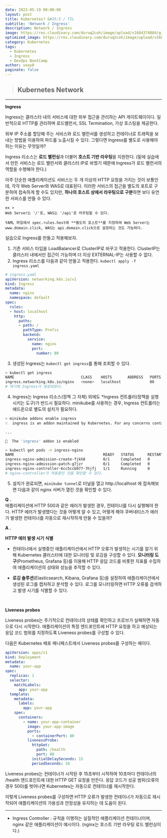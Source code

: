 ```yaml
---
date: 2023-05-19 00:00:00
layout: post
title: Kubernetes? &#35;5 / TIL
subtitle: 'Network / Ingress'
description: Network / Ingress
image: https://res.cloudinary.com/duruq2coh/image/upload/v1684374884/gitio/Kubernetes_ahpltn.png
optimized_image: https://res.cloudinary.com/duruq2coh/image/upload/v1684374884/gitio/Kubernetes_ahpltn.png
category: Kubernetes
tags:
  - Kubernetes
  - Ingress
  - DevOps BootCamp
author: seay0
paginate: false
---
```


> ## **Kubernetes Network** 
---

**Ingress**  

Ingress는 클러스터 내의 서비스에 대한 외부 접근을 관리하는 API 게이트웨이이다. 일반적으로 HTTP를 관리하며 로드밸런서, SSL Termination, 가상 호스팅을 제공한다.

외부 IP 주소를 할당해 주는 서비스와 로드 밸런서를 생성하고 컨테이너로 트래픽을 보내는 방법을 이용하여 파드를 노출시킬 수 있다. 그렇다면 Ingress를 별도로 사용해야 하는 이유는 무엇일까?

Ingress 리소스는 **로드 밸런싱**과 더불어 **호스트 기반 라우팅**을 지원한다. (밑에 실습에서 만든 서비스는 로드 밸런서와 클러스터 IP로 바꿨기 때문에 Ingress가 로드 밸런서의 역할을 수행해야 한다.)

아주 단순한 애플리케이션도 서비스는 두 개 이상의 HTTP 요청을 가지는 것이 보통인데, 각각 Web Server와 WAS로 대표된다. 이러한 서비스의 접근을 별도의 포트로 구분하여 접속하게 할 수도 있지만, **하나의 호스트 상에서 라우팅으로 구분**하면 보다 유연한 서비스를 만들 수 있다.  
```
ex > 
Web Server는 '/'로, WAS는 '/api'로 라우팅할 수 있다. 

YAML 파일에서 spec.rules.host에 **별도의 호스트**를 지정하여 Web Server는 www.domain.click, WAS는 api.domain.click으로 설정하는 것도 가능하다.
```

실습으로 Ingress를 만들고 적용해보자.

1. 기존 서비스 타입을 LoadBalancer로 ClusterIP로 바꾸고 적용한다. ClusterIP는 클러스터 내에서만 접근이 가능하며 더 이상 EXTERNAL-IP는 사용할 수 없다.
2. Ingress 리소스를 다음과 같이 만들고 적용한다. ```kubectl apply -f ingress.yaml```

```yaml
# ingress.yaml
apiVersion: networking.k8s.io/v1
kind: Ingress
metadata:
  name: nginx
  namespace: default
spec:
  rules:
  - host: localhost
    http:
      paths:
      - path: /
        pathType: Prefix
        backend:
          service:
            name: nginx
            port:
              number: 80
```

3. 생성된 Ingress는 ```kubectl get ingress```를 통해 조회할 수 있다.

```bash
> kubectl get ingress
NAME                              CLASS    HOSTS       ADDRESS   PORTS   AGE
ingress.networking.k8s.io/nginx   <none>   localhost             80      2m24s
# 여기에 Ingress가 생성되었다.
```

4. Ingress는 Ingress 리소스(정책 그 자체) 외에도 *Ingress 컨트롤러(정책을 실행시키는 도구)가 반드시 필요하다. minikube를 사용하는 경우, Ingress 컨트롤러는 애드온으로 별도의 설치가 필요하다. 

```bash
> minikube addons enable ingress
💡  ingress is an addon maintained by Kubernetes. For any concerns contact minikube on GitHub.

...

🌟  The 'ingress' addon is enabled

> kubectl get pods -n ingress-nginx
NAME                                        READY   STATUS      RESTARTS   AGE
ingress-nginx-admission-create-fjkh8        0/1     Completed   0          61s
ingress-nginx-admission-patch-g7jzr         0/1     Completed   0          61s
ingress-nginx-controller-6cc5ccb977-7hjfj   1/1     Running     0          61s
# nginx-controller가 작동중인 것을 확인할 수 있다.
```

5. 설치가 완료되면, ```minikube tunnel```로 터널을 열고 http://localhost 에 접속해보면 다음과 같이 nginx 서버가 열린 것을 확인할 수 있다.


**Q .**  
애플리케이션에 HTTP 500과 같은 에러가 발생한 경우, 컨테이너를 다시 실행해야 한다. HTTP 에러가 발생했다는 것을 어떻게 알 수 있고, 어떻게 해야 쿠버네티스가 에러가 발생한 컨테이너를 자동으로 재시작하게 만들 수 있을까?

**A .**  

**HTTP 에러 발생 시기 식별**
* 컨테이너에서 실행중인 애플리케이션에서 HTTP 오류가 발생하는 시기를 알기 위해 Kubernetes 클러스터에 대한 모니터링 및 로깅을 구성할 수 있다. **모니터링 도구**(Prometheus, Grafana 등)를 이용해 HTTP 응답 코드를 비롯한 지표를 수집하여 애플리케이션의 상태와 성능을 추적할 수 있다.

* **로깅 솔루션**(Elasticsearch, Kibana, Grafana 등)을 설정하여 애플리케이션에서 생성된 로그를 캡처하고 분석할 수 있다. 로그를 모니터링하면 HTTP 오류를 검색하고 발생 시기를 식별할 수 있다.

<br>

**Liveness probes**  

Liveness probes는 주기적으로 컨테이너의 상태를 확인하고 프로브가 실패하면 자동으로 다시 시작한다. 애플리케이션의 특정 엔드포인트에 HTTP 요청을 하고 예상되는 응답 코드 범위를 지정하도록 Liveness probes를 구성할 수 있다.

다음은 Kubernetes 배포 매니페스트에서 Liveness probes를 구성하는 예이다.

```yaml
apiVersion: apps/v1
kind: Deployment
metadata:
  name: your-app
spec:
  replicas: 1
  selector:
    matchLabels:
      app: your-app
  template:
    metadata:
      labels:
        app: your-app
    spec:
      containers:
        - name: your-app-container
          image: your-app-image
          ports:
            - containerPort: 80
          livenessProbe:
            httpGet:
              path: /health
              port: 80
            initialDelaySeconds: 15
            periodSeconds: 10
```

Liveness probes는 컨테이너가 시작된 후 15초부터 시작하여 10초마다 컨테이너의 /health 엔드포인트에 대한 HTTP GET 요청을 만든다. 응답 코드가 성공 범위(오류의 경우 500)를 벗어나면 Kubernetes는 자동으로 컨테이너를 재시작한다. 

이렇게 Liveness probes를 구성하면 HTTP 오류가 발생한 컨테이너가 자동으로 재시작되어 애플리케이션의 가용성과 안정성을 유지하는 데 도움이 된다.

---
* Ingress Controller : 규칙을 이행하는 실질적인 애플리케이션 컨테이너이며, nginx 같은 애플리케이션이 예시이다. (nginx는 호스트 기반 라우팅 로드 밸런싱이다.)